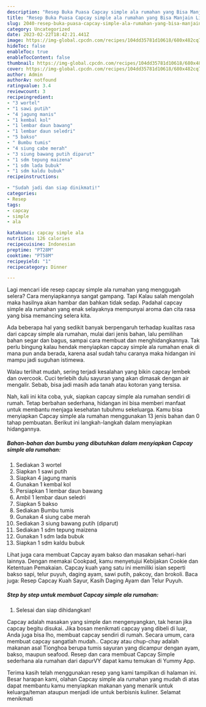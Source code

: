 ```yaml
---
description: "Resep Buka Puasa Capcay simple ala rumahan yang Bisa Manjain Lidah"
title: "Resep Buka Puasa Capcay simple ala rumahan yang Bisa Manjain Lidah"
slug: 2040-resep-buka-puasa-capcay-simple-ala-rumahan-yang-bisa-manjain-lidah
category: Uncategorized
date: 2023-02-22T18:42:21.441Z
image: https://img-global.cpcdn.com/recipes/104dd35781d10618/680x482cq70/capcay-simple-ala-rumahan-foto-resep-utama.jpg
hideToc: false
enableToc: true
enableTocContent: false
thumbnail: https://img-global.cpcdn.com/recipes/104dd35781d10618/680x482cq70/capcay-simple-ala-rumahan-foto-resep-utama.jpg
cover: https://img-global.cpcdn.com/recipes/104dd35781d10618/680x482cq70/capcay-simple-ala-rumahan-foto-resep-utama.jpg
author: Admin
authorAv: notfound
ratingvalue: 3.4
reviewcount: 3
recipeingredient:
- "3 wortel"
- "1 sawi putih"
- "4 jagung manis"
- "1 kembal kol"
- "1 lembar daun bawang"
- "1 lembar daun seledri"
- "5 bakso"
- " Bumbu tumis"
- "4 siung cabe merah"
- "3 siung bawang putih diparut"
- "1 sdm tepung maizena"
- "1 sdm lada bubuk"
- "1 sdm kaldu bubuk"
recipeinstructions:

- "Sudah jadi dan siap dinikmati!"
categories:
- Resep
tags:
- capcay
- simple
- ala

katakunci: capcay simple ala 
nutrition: 126 calories
recipecuisine: Indonesian
preptime: "PT28M"
cooktime: "PT58M"
recipeyield: "1"
recipecategory: Dinner

---
```



Lagi mencari ide resep capcay simple ala rumahan yang menggugah selera? Cara menyiapkannya sangat gampang. Tapi Kalau salah mengolah maka hasilnya akan hambar dan bahkan tidak sedap. Padahal capcay simple ala rumahan yang enak selayaknya mempunyai aroma dan cita rasa yang bisa memancing selera kita.


Ada beberapa hal yang sedikit banyak berpengaruh terhadap kualitas rasa dari capcay simple ala rumahan, mulai dari jenis bahan, lalu pemilihan bahan segar dan bagus, sampai cara membuat dan menghidangkannya. Tak perlu bingung kalau hendak menyiapkan capcay simple ala rumahan enak di mana pun anda berada, karena asal sudah tahu caranya maka hidangan ini mampu jadi suguhan istimewa.

Walau terlihat mudah, sering terjadi kesalahan yang bikin capcay lembek dan overcook. Cuci terlebih dulu sayuran yang akan dimasak dengan air mengalir. Sebab, bisa jadi masih ada tanah atau kotoran yang tersisa.


Nah, kali ini kita coba, yuk, siapkan capcay simple ala rumahan sendiri di rumah. Tetap berbahan sederhana, hidangan ini bisa memberi manfaat untuk membantu menjaga kesehatan tubuhmu sekeluarga. Kamu bisa menyiapkan Capcay simple ala rumahan menggunakan 13 jenis bahan dan 0 tahap pembuatan. Berikut ini langkah-langkah dalam menyiapkan hidangannya.

<!--inarticleads1-->

##### Bahan-bahan dan bumbu yang dibutuhkan dalam menyiapkan Capcay simple ala rumahan:

1. Sediakan 3 wortel
1. Siapkan 1 sawi putih
1. Siapkan 4 jagung manis
1. Gunakan 1 kembal kol
1. Persiapkan 1 lembar daun bawang
1. Ambil 1 lembar daun seledri
1. Siapkan 5 bakso
1. Sediakan  Bumbu tumis
1. Gunakan 4 siung cabe merah
1. Sediakan 3 siung bawang putih (diparut)
1. Sediakan 1 sdm tepung maizena
1. Gunakan 1 sdm lada bubuk
1. Siapkan 1 sdm kaldu bubuk


Lihat juga cara membuat Capcay ayam bakso dan masakan sehari-hari lainnya. Dengan memakai Cookpad, kamu menyetujui Kebijakan Cookie dan Ketentuan Pemakaian. Capcay kuah yang satu ini memiliki isian seperti bakso sapi, telur puyuh, daging ayam, sawi putih, pakcoy, dan brokoli. Baca juga: Resep Capcay Kuah Sayur, Kasih Daging Ayam dan Telur Puyuh. 

<!--inarticleads2-->

##### Step by step untuk membuat Capcay simple ala rumahan:


1. Selesai dan siap dihidangkan!

Capcay adalah masakan yang simple dan mengenyangkan, tak heran jika capcay begitu disukai. Jika bosan menikmati capcay yang dibeli di luar, Anda juga bisa lho, membuat capcay sendiri di rumah. Secara umum, cara membuat capcay sangatlah mudah.. Capcay atau chup-chay adalah makanan asal Tionghoa berupa tumis sayuran yang dicampur dengan ayam, bakso, maupun seafood. Resep dan cara membuat Capcay Simple sederhana ala rumahan dari dapurVY dapat kamu temukan di Yummy App. 

Terima kasih telah menggunakan resep yang kami tampilkan di halaman ini. Besar harapan kami, olahan Capcay simple ala rumahan yang mudah di atas dapat membantu kamu menyiapkan makanan yang menarik untuk keluarga/teman ataupun menjadi ide untuk berbisnis kuliner. Selamat menikmati
